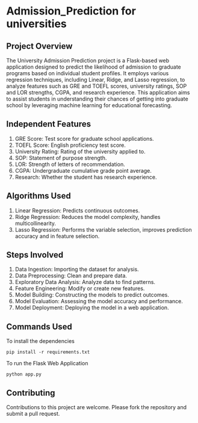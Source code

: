 # Admission_Prediction for universities 

## Project Overview

The University Admission Prediction project is a Flask-based web application designed to predict the likelihood of admission to graduate programs based on individual student profiles. It employs various regression techniques, including Linear, Ridge, and Lasso regression, to analyze features such as GRE and TOEFL scores, university ratings, SOP and LOR strengths, CGPA, and research experience. This application aims to assist students in understanding their chances of getting into graduate school by leveraging machine learning for educational forecasting.

## Independent Features

1. GRE Score: Test score for graduate school applications.
2. TOEFL Score: English proficiency test score.
3. University Rating: Rating of the university applied to.
4. SOP: Statement of purpose strength.
5. LOR: Strength of letters of recommendation.
6. CGPA: Undergraduate cumulative grade point average.
7. Research: Whether the student has research experience.


## Algorithms Used

1. Linear Regression: Predicts continuous outcomes.
2. Ridge Regression: Reduces the model complexity, handles multicollinearity.
3. Lasso Regression: Performs the variable selection, improves prediction accuracy and in feature selection.


## Steps Involved

1. Data Ingestion: Importing the dataset for analysis.
2. Data Preprocessing: Clean and prepare data.
3. Exploratory Data Analysis: Analyze data to find patterns.
4. Feature Engineering: Modify or create new features.
5. Model Building: Constructing the models to predict outcomes.
6. Model Evaluation: Assessing the model accuracy and performance.
7. Model Deployment: Deploying the model in a web application.

## Commands Used

To install the dependencies

```
pip install -r requirements.txt
```

To run the Flask Web Application

```
python app.py
```

## Contributing

Contributions to this project are welcome. Please fork the repository and submit a pull request.
